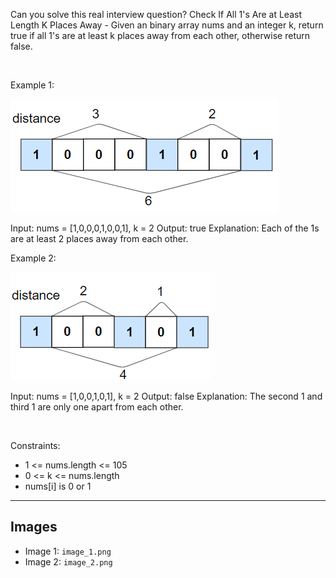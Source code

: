 Can you solve this real interview question? Check If All 1's Are at Least Length K Places Away - Given an binary array nums and an integer k, return true if all 1's are at least k places away from each other, otherwise return false.

 

Example 1:

![Example 1](./image_1.png)


Input: nums = [1,0,0,0,1,0,0,1], k = 2
Output: true
Explanation: Each of the 1s are at least 2 places away from each other.


Example 2:

![Example 2](./image_2.png)


Input: nums = [1,0,0,1,0,1], k = 2
Output: false
Explanation: The second 1 and third 1 are only one apart from each other.


 

Constraints:

 * 1 <= nums.length <= 105
 * 0 <= k <= nums.length
 * nums[i] is 0 or 1

---

## Images

- Image 1: `image_1.png`
- Image 2: `image_2.png`
